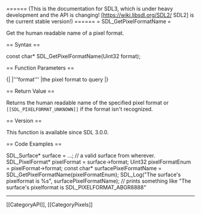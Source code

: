 ====== (This is the documentation for SDL3, which is under heavy development and the API is changing! [https://wiki.libsdl.org/SDL2/ SDL2] is the current stable version!) ======
= SDL_GetPixelFormatName =

Get the human readable name of a pixel format.

== Syntax ==

<syntaxhighlight lang='c'>
const char* SDL_GetPixelFormatName(Uint32 format);
</syntaxhighlight>

== Function Parameters ==

{|
|'''format'''
|the pixel format to query
|}

== Return Value ==

Returns the human readable name of the specified pixel format or
<code>[[SDL_PIXELFORMAT_UNKNOWN]]</code> if the format isn't recognized.

== Version ==

This function is available since SDL 3.0.0.

== Code Examples ==

<syntaxhighlight lang='c++'>
SDL_Surface* surface = ...; // a valid surface from wherever.
SDL_PixelFormat* pixelFormat = surface->format;
Uint32 pixelFormatEnum = pixelFormat->format;
const char* surfacePixelFormatName = SDL_GetPixelFormatName(pixelFormatEnum);
SDL_Log("The surface's pixelformat is %s", surfacePixelFormatName);
// prints something like "The surface's pixelformat is SDL_PIXELFORMAT_ABGR8888"
</syntaxhighlight>

----
[[CategoryAPI]], [[CategoryPixels]]


